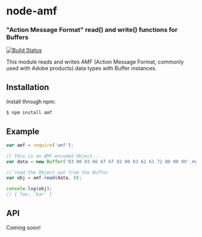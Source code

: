 node-amf
========
### "Action Message Format" read() and write() functions for Buffers
[![Build Status](https://travis-ci.org/TooTallNate/node-amf.png?branch=master)](https://travis-ci.org/TooTallNate/node-amf)

This module reads and writes AMF (Action Message Format, commonly used with
Adobe products) data types with Buffer instances.


Installation
------------

Install through npm:

``` bash
$ npm install amf
```


Example
-------

``` javascript
var amf = require('amf');

// this is an AMF-encoded Object...
var data = new Buffer('03 00 03 66 6f 6f 02 00 03 62 61 72 00 00 09'.replace(/ /g, ''), 'hex');

// read the Object out from the Buffer
var obj = amf.read(data, 0);

console.log(obj);
// { foo: 'bar' }
```


API
---

Coming soon!
